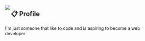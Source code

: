 <a href="https://discord.com/users/1069279762591264900"><img align="left" src="https://lanyard.ushiekane.dev/api/1069279762591264900?idleMessage=Probably%20not%20doing%20anything%20right%20now!%20💤&hideDiscrim=true"/></a>

## 📋 Profile
I'm just someone that like to code and is aspiring to become a web developer
